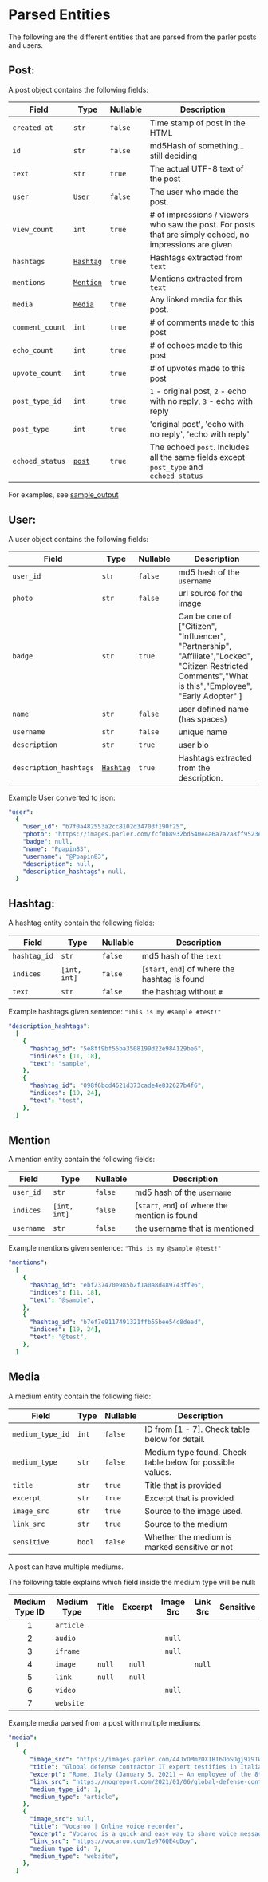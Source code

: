 # Parsed Entities

The following are the different entities that are parsed from the parler posts and users.

## Post:

A post object contains the following fields:

| Field           | Type                  | Nullable | Description                                                                                             |
| --------------- | --------------------- | -------- | ------------------------------------------------------------------------------------------------------- |
| `created_at`    | `str`                 | `false`  | Time stamp of post in the HTML                                                                          |
| `id`            | `str`                 | `false`  | md5Hash of something... still deciding                                                                  |
| `text`          | `str`                 | `true`   | The actual UTF-8 text of the post                                                                       |
| `user`          | [`User`](#user)       | `false`  | The user who made the post.                                                                             |
| `view_count`    | `int`                 | `true`   | # of impressions / viewers who saw the post. For posts that are simply echoed, no impressions are given |
| `hashtags`      | [`Hashtag`](#hashtag) | `true`   | Hashtags extracted from `text`                                                                          |
| `mentions`      | [`Mention`](#mention) | `true`   | Mentions extracted from `text`                                                                          |
| `media`         | [`Media`](#media)     | `true`   | Any linked media for this post.                                                                         |
| `comment_count` | `int`                 | `true`   | # of comments made to this post                                                                         |
| `echo_count`    | `int`                 | `true`   | # of echoes made to this post                                                                           |
| `upvote_count`  | `int`                 | `true`   | # of upvotes made to this post                                                                          |
| `post_type_id`  | `int`                 | `true`   | `1` - original post, `2` - echo with no reply, `3` - echo with reply                                    |
| `post_type`     | `int`                 | `true`   | 'original post', 'echo with no reply', 'echo with reply'                                                |
| `echoed_status` | [`post`](#post)       | `true`   | The echoed `post`. Includes all the same fields except `post_type` and `echoed_status`                  |

For examples, see [sample_output](./sample_output.json)

## User:

A user object contains the following fields:

| Field                  | Type                  | Nullable | Description                                                                                                                                             |
| ---------------------- | --------------------- | -------- | ------------------------------------------------------------------------------------------------------------------------------------------------------- |
| `user_id`              | `str`                 | `false`  | md5 hash of the `username`                                                                                                                              |
| `photo`                | `str`                 | `false`  | url source for the image                                                                                                                                |
| `badge`                | `str`                 | `true`   | Can be one of ["Citizen", "Influencer", "Partnership", "Affiliate","Locked", "Citizen Restricted Comments","What is this","Employee", "Early Adopter" ] |
| `name`                 | `str`                 | `false`  | user defined name (has spaces)                                                                                                                          |
| `username`             | `str`                 | `false`  | unique name                                                                                                                                             |
| `description`          | `str`                 | `true`   | user bio                                                                                                                                                |
| `description_hashtags` | [`Hashtag`](#hashtag) | `true`   | Hashtags extracted from the description.                                                                                                                |

Example User converted to json:

```yaml
"user":
  {
    "user_id": "b7f0a482553a2cc8102d34703f190f25",
    "photo": "https://images.parler.com/fcf0b8932bd540e4a6a7a2a8ff9523e3_256",
    "badge": null,
    "name": "Ppapin83",
    "username": "@Ppapin83",
    "description": null,
    "description_hashtags": null,
  }
```

## Hashtag:

A hashtag entity contain the following fields:

| Field        | Type         | Nullable | Description                                    |
| ------------ | ------------ | -------- | ---------------------------------------------- |
| `hashtag_id` | `str`        | `false`  | md5 hash of the `text`                         |
| `indices`    | `[int, int]` | `false`  | [`start`, `end`] of where the hashtag is found |
| `text`       | `str`        | `false`  | the hashtag without `#`                        |

Example hashtags given sentence: `"This is my #sample #test!"`

```yaml
"description_hashtags":
  [
    {
      "hashtag_id": "5e8ff9bf55ba3508199d22e984129be6",
      "indices": [11, 18],
      "text": "sample",
    },
    {
      "hashtag_id": "098f6bcd4621d373cade4e832627b4f6",
      "indices": [19, 24],
      "text": "test",
    },
  ]
```

## Mention

A mention entity contain the following fields:

| Field      | Type         | Nullable | Description                                    |
| ---------- | ------------ | -------- | ---------------------------------------------- |
| `user_id`  | `str`        | `false`  | md5 hash of the `username`                     |
| `indices`  | `[int, int]` | `false`  | [`start`, `end`] of where the mention is found |
| `username` | `str`        | `false`  | the username that is mentioned                 |

Example mentions given sentence: `"This is my @sample @test!"`

```yaml
"mentions":
  [
    {
      "hashtag_id": "ebf237470e985b2f1a0a8d489743ff96",
      "indices": [11, 18],
      "text": "@sample",
    },
    {
      "hashtag_id": "b7ef7e9117491321ffb55bee54c8deed",
      "indices": [19, 24],
      "text": "@test",
    },
  ]
```

## Media

A medium entity contain the following field:

| Field            | Type   | Nullable | Description                                               |
| ---------------- | ------ | -------- | --------------------------------------------------------- |
| `medium_type_id` | `int`  | `false`  | ID from [1 - 7]. Check table below for detail.            |
| `medium_type`    | `str`  | `false`  | Medium type found. Check table below for possible values. |
| `title`          | `str`  | `true`   | Title that is provided                                    |
| `excerpt`        | `str`  | `true`   | Excerpt that is provided                                  |
| `image_src`      | `str`  | `true`   | Source to the image used.                                 |
| `link_src`       | `str`  | `true`   | Source to the medium                                      |
| `sensitive`      | `bool` | `false`  | Whether the medium is marked sensitive or not             |

A post can have multiple mediums.

The following table explains which field inside the medium type will be null:

| Medium Type ID | Medium Type | Title  | Excerpt | Image Src | Link Src | Sensitive |
| :------------: | ----------- | :----: | :-----: | :-------: | :------: | :-------: |
|       1        | `article`   |        |         |           |          |           |
|       2        | `audio`     |        |         |  `null`   |          |           |
|       3        | `iframe`    |        |         |  `null`   |          |           |
|       4        | `image`     | `null` | `null`  |           |  `null`  |           |
|       5        | `link`      | `null` | `null`  |           |          |           |
|       6        | `video`     |        |         |  `null`   |          |           |
|       7        | `website`   |        |         |           |          |           |

Example media parsed from a post with multiple mediums:

```yaml
"media":
  [
    {
      "image_src": "https://images.parler.com/44JxOMm2OXIBT6OoSOgj9z9TWWQFtOuZ",
      "title": "Global defense contractor IT expert testifies in Italian court he and others switched votes in the U.S. presidential race",
      "excerpt": "Rome, Italy (January 5, 2021) – An employee of the 8th largest global defense contractor, Leonardo SpA, provided a shocking",
      "link_src": "https://noqreport.com/2021/01/06/global-defense-contractor-it-expert-testifies-in-italian-court-he-and-others-switched-votes-in-the-u-s-presidential-race/",
      "medium_type_id": 1,
      "medium_type": "article",
    },
    {
      "image_src": null,
      "title": "Vocaroo | Online voice recorder",
      "excerpt": "Vocaroo is a quick and easy way to share voice messages over the interwebs.",
      "link_src": "https://vocaroo.com/1e976QE4oDoy",
      "medium_type_id": 7,
      "medium_type": "website",
    },
  ]
```
